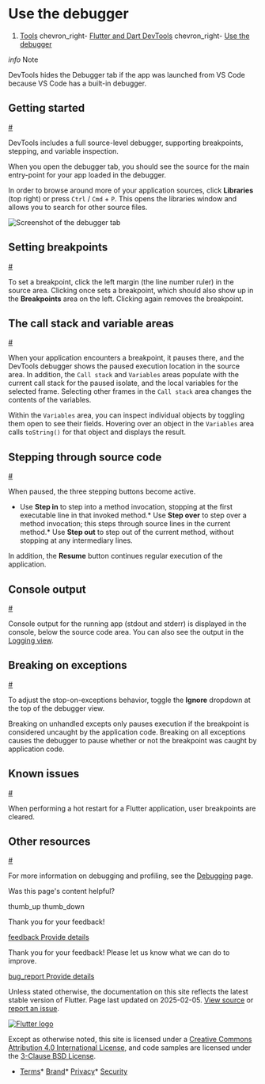 Use the debugger
================

1. [Tools](/tools) chevron\_right- [Flutter and Dart DevTools](/tools/devtools) chevron\_right- [Use the debugger](/tools/devtools/debugger)

*info* Note

DevTools hides the Debugger tab if the app was launched from VS Code because VS Code has a built-in debugger.

Getting started
---------------

[#](#getting-started)

DevTools includes a full source-level debugger, supporting breakpoints, stepping, and variable inspection.

When you open the debugger tab, you should see the source for the main entry-point for your app loaded in the debugger.

In order to browse around more of your application sources, click **Libraries** (top right) or press `Ctrl` / `Cmd` + `P`. This opens the libraries window and allows you to search for other source files.

![Screenshot of the debugger tab](/assets/images/docs/tools/devtools/debugger_screenshot.png)

Setting breakpoints
-------------------

[#](#setting-breakpoints)

To set a breakpoint, click the left margin (the line number ruler) in the source area. Clicking once sets a breakpoint, which should also show up in the **Breakpoints** area on the left. Clicking again removes the breakpoint.

The call stack and variable areas
---------------------------------

[#](#the-call-stack-and-variable-areas)

When your application encounters a breakpoint, it pauses there, and the DevTools debugger shows the paused execution location in the source area. In addition, the `Call stack` and `Variables` areas populate with the current call stack for the paused isolate, and the local variables for the selected frame. Selecting other frames in the `Call stack` area changes the contents of the variables.

Within the `Variables` area, you can inspect individual objects by toggling them open to see their fields. Hovering over an object in the `Variables` area calls `toString()` for that object and displays the result.

Stepping through source code
----------------------------

[#](#stepping-through-source-code)

When paused, the three stepping buttons become active.

* Use **Step in** to step into a method invocation, stopping at the first executable line in that invoked method.* Use **Step over** to step over a method invocation; this steps through source lines in the current method.* Use **Step out** to step out of the current method, without stopping at any intermediary lines.

In addition, the **Resume** button continues regular execution of the application.

Console output
--------------

[#](#console-output)

Console output for the running app (stdout and stderr) is displayed in the console, below the source code area. You can also see the output in the [Logging view](/tools/devtools/logging).

Breaking on exceptions
----------------------

[#](#breaking-on-exceptions)

To adjust the stop-on-exceptions behavior, toggle the **Ignore** dropdown at the top of the debugger view.

Breaking on unhandled excepts only pauses execution if the breakpoint is considered uncaught by the application code. Breaking on all exceptions causes the debugger to pause whether or not the breakpoint was caught by application code.

Known issues
------------

[#](#known-issues)

When performing a hot restart for a Flutter application, user breakpoints are cleared.

Other resources
---------------

[#](#other-resources)

For more information on debugging and profiling, see the [Debugging](/testing/debugging) page.

Was this page's content helpful?

thumb\_up thumb\_down

Thank you for your feedback!

 [feedback Provide details](https://github.com/flutter/website/issues/new?template=1_page_issue.yml&&page-url=https://docs.flutter.dev/tools/devtools/debugger/&page-source=https://github.com/flutter/website/tree/main/src/content/tools/devtools/debugger.md)

Thank you for your feedback! Please let us know what we can do to improve.

 [bug\_report Provide details](https://github.com/flutter/website/issues/new?template=1_page_issue.yml&&page-url=https://docs.flutter.dev/tools/devtools/debugger/&page-source=https://github.com/flutter/website/tree/main/src/content/tools/devtools/debugger.md)

Unless stated otherwise, the documentation on this site reflects the latest stable version of Flutter. Page last updated on 2025-02-05. [View source](https://github.com/flutter/website/tree/main/src/content/tools/devtools/debugger.md) or [report an issue](https://github.com/flutter/website/issues/new?template=1_page_issue.yml&&page-url=https://docs.flutter.dev/tools/devtools/debugger/&page-source=https://github.com/flutter/website/tree/main/src/content/tools/devtools/debugger.md "Report an issue with this page").

[![Flutter logo](/assets/images/branding/flutter/logo+text/horizontal/white.svg)](https://flutter.dev)

Except as otherwise noted, this site is licensed under a [Creative Commons Attribution 4.0 International License](https://creativecommons.org/licenses/by/4.0/), and code samples are licensed under the [3-Clause BSD License](https://opensource.org/licenses/BSD-3-Clause).

* [Terms](/tos "Terms of use")* [Brand](/brand "Brand usage guidelines")* [Privacy](https://policies.google.com/privacy "Privacy policy")* [Security](/security "Security philosophy and practices")

   
